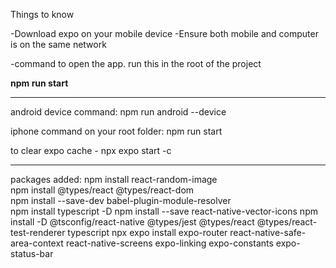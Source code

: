 Things to know

-Download expo on your mobile device
-Ensure both mobile and computer is on the same network

-command to open the app. run this in the root of the project

**npm run start**

------------------------------------------------------------------------------------------------
android device command: npm run android --device  

iphone command on your root folder: npm run start

to clear expo cache -  npx expo start -c   



--------------------------------------------------------------------------------------------------
packages added:
npm install react-random-image   
npm install @types/react @types/react-dom   
npm install --save-dev babel-plugin-module-resolver  
npm install typescript -D 
npm install --save react-native-vector-icons
npm install -D @tsconfig/react-native @types/jest @types/react @types/react-test-renderer typescript
npx expo install expo-router react-native-safe-area-context react-native-screens expo-linking expo-constants expo-status-bar
